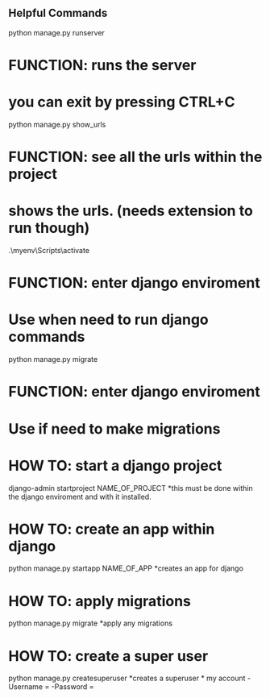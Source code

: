 ## Helpful Commands ## 

python manage.py runserver
#   FUNCTION: runs the server 
#   you can exit by pressing CTRL+C 


python manage.py show_urls
#   FUNCTION: see all the urls within the project
#   shows the urls. (needs extension to run though)


.\myenv\Scripts\activate
#   FUNCTION: enter django enviroment 
#   Use when need to run django commands


python manage.py migrate
#   FUNCTION: enter django enviroment
#   Use if need to make migrations



# HOW TO: start a django project
django-admin startproject NAME_OF_PROJECT
    *this must be done within the django enviroment and with it installed. 

# HOW TO: create an app within django
python manage.py startapp NAME_OF_APP
    *creates an app for django

# HOW TO: apply migrations 
python manage.py migrate
    *apply any migrations 

# HOW TO: create a super user 
python manage.py createsuperuser
    *creates a superuser
    * my account
    -Username = 
    -Password = 
